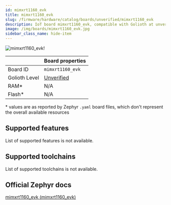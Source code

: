 ```yaml
---
id: mimxrt1160_evk
title: mimxrt1160_evk
slug: /firmware/hardware/catalog/boards/unverified/mimxrt1160_evk
description: IoT board mimxrt1160_evk, compatible with Golioth at unverified level.
image: /img/boards/mimxrt1160_evk.jpg
sidebar_class_name: hide-item
---
```


[//]: # (This is an auto-generated file, do not edit! Changes to it will be lost upon re-generation)

![mimxrt1160_evk!](/img/boards/mimxrt1160_evk.jpg "mimxrt1160_evk")

|                | Board properties     |
| -------------  | -------------------- |
| Board ID       | `mimxrt1160_evk` |
| Golioth Level  | [Unverified](/firmware/hardware#unverified-boards) |
| RAM*           | N/A |
| Flash*         | N/A |

\* values are as reported by Zephyr `.yaml` board files, which don't represent the overall available resources



## Supported features

List of supported features is not available.

## Supported toolchains

List of supported toolchains is not available.

## Official Zephyr docs

[mimxrt1160_evk (mimxrt1160_evk)](https://docs.zephyrproject.org/latest/boards/nxp/mimxrt1160_evk/doc/index.html)
